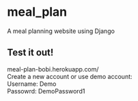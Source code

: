 # meal_plan
A meal planning website using Django

## Test it out!  
meal-plan-bobi.herokuapp.com/  
Create a new account or use demo account:  
 Username: Demo  
 Passowrd: DemoPassword1  

